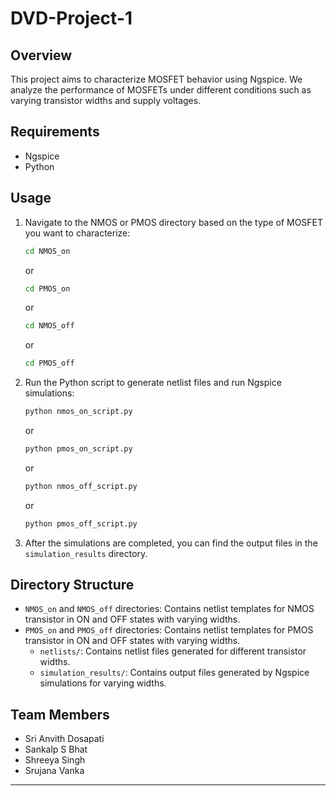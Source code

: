 # DVD-Project-1

## Overview
This project aims to characterize MOSFET behavior using Ngspice. We analyze the performance of MOSFETs under different conditions such as varying transistor widths and supply voltages.

## Requirements
- Ngspice
- Python

## Usage

1. Navigate to the NMOS or PMOS directory based on the type of MOSFET you want to characterize:
   ```bash
   cd NMOS_on
   ```
   or
    ```bash
    cd PMOS_on
    ```
    or
    ```bash
    cd NMOS_off
    ```
    or
    ```bash
    cd PMOS_off
    ```

2. Run the Python script to generate netlist files and run Ngspice simulations:
   ```bash
   python nmos_on_script.py
   ```
    or
    ```bash
    python pmos_on_script.py
    ```
    or
    ```bash
    python nmos_off_script.py
    ```
    or
    ```bash
    python pmos_off_script.py
    ```

5. After the simulations are completed, you can find the output files in the `simulation_results` directory.

## Directory Structure
- `NMOS_on` and `NMOS_off` directories: Contains netlist templates for NMOS transistor in ON and OFF states with varying widths.
- `PMOS_on` and `PMOS_off` directories: Contains netlist templates for PMOS transistor in ON and OFF states with varying widths.
    - `netlists/`: Contains netlist files generated for different transistor widths.
    - `simulation_results/`: Contains output files generated by Ngspice simulations for varying widths.

## Team Members
- Sri Anvith Dosapati
- Sankalp S Bhat
- Shreeya Singh
- Srujana Vanka

---